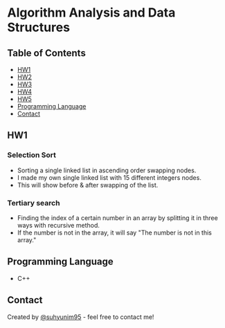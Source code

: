 # Algorithm Analysis and Data Structures

## Table of Contents
* [HW1](#HW1)
* [HW2](#HW2)
* [HW3](#HW3)
* [HW4](#HW4)
* [HW5](#HW5)
* [Programming Language](#Programming-Language)
* [Contact](#Contact)

## HW1
### Selection Sort
- Sorting a single linked list in ascending order swapping nodes.
- I made my own single linked list with 15 different integers nodes.
- This will show before & after swapping of the list.

### Tertiary search
- Finding the index of a certain number in an array by splitting it in three ways with recursive method.
- If the number is not in the array, it will say "The number is not in this array."

## Programming Language
- C++

## Contact
Created by [@suhyunim95](https://github.com/suhyunim95) - feel free to contact me!
